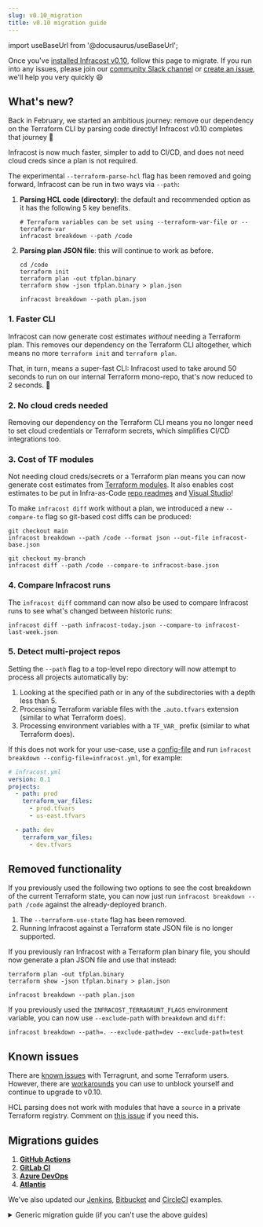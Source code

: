 ```yaml
---
slug: v0.10_migration
title: v0.10 migration guide
---
```


import useBaseUrl from '@docusaurus/useBaseUrl';

Once you've [installed Infracost v0.10](/docs/#1-install-infracost), follow this page to migrate. If you run into any issues, please join our [community Slack channel](https://www.infracost.io/community-chat) or [create an issue](https://github.com/infracost/infracost/issues/new), we'll help you very quickly 😄

## What's new?

Back in February, we started an ambitious journey: remove our dependency on the Terraform CLI by parsing code directly! Infracost v0.10 completes that journey 🎉

Infracost is now much faster, simpler to add to CI/CD, and does not need cloud creds since a plan is not required.

The experimental `--terraform-parse-hcl` flag has been removed and going forward, Infracost can be run in two ways via `--path`:

1. **Parsing HCL code (directory)**: the default and recommended option as it has the following 5 key benefits.
    ```shell
    # Terraform variables can be set using --terraform-var-file or --terraform-var
    infracost breakdown --path /code
    ```
2. **Parsing plan JSON file**: this will continue to work as before.
    ```shell
    cd /code
    terraform init
    terraform plan -out tfplan.binary
    terraform show -json tfplan.binary > plan.json

    infracost breakdown --path plan.json
    ```

### 1. Faster CLI

Infracost can now generate cost estimates *without* needing a Terraform plan. This removes our dependency on the Terraform CLI altogether, which means no more `terraform init` and `terraform plan`.

That, in turn, means a super-fast CLI: Infracost used to take around 50 seconds to run on our internal Terraform mono-repo, that's now reduced to 2 seconds. 🚀

### 2. No cloud creds needed

Removing our dependency on the Terraform CLI means you no longer need to set cloud credentials or Terraform secrets, which simplifies CI/CD integrations too.

### 3. Cost of TF modules

Not needing cloud creds/secrets or a Terraform plan means you can now generate cost estimates from [Terraform modules](/docs/features/terraform_modules/). It also enables cost estimates to be put in Infra-as-Code [repo readmes](https://github.com/infracost/infracost/issues/43) and [Visual Studio](https://github.com/infracost/infracost/issues/1546)!

To make `infracost diff` work without a plan, we introduced a new `--compare-to` flag so git-based cost diffs can be produced:
```shell
git checkout main
infracost breakdown --path /code --format json --out-file infracost-base.json

git checkout my-branch
infracost diff --path /code --compare-to infracost-base.json
```

### 4. Compare Infracost runs

The `infracost diff` command can now also be used to compare Infracost runs to see what's changed between historic runs:

```shell
infracost diff --path infracost-today.json --compare-to infracost-last-week.json
```

### 5. Detect multi-project repos

Setting the `--path` flag to a top-level repo directory will now attempt to process all projects automatically by:
1. Looking at the specified path or in any of the subdirectories with a depth less than 5.
2. Processing Terraform variable files with the `.auto.tfvars` extension (similar to what Terraform does).
3. Processing environment variables with a `TF_VAR_` prefix (similar to what Terraform does).

If this does not work for your use-case, use a [config-file](/docs/features/config_file/) and run `infracost breakdown --config-file=infracost.yml`, for example:
```yaml
# infracost.yml
version: 0.1
projects:
  - path: prod
    terraform_var_files:
      - prod.tfvars
      - us-east.tfvars

  - path: dev
    terraform_var_files:
      - dev.tfvars
```

## Removed functionality

If you previously used the following two options to see the cost breakdown of the current Terraform state, you can now just run `infracost breakdown --path /code` against the already-deployed branch.
1. The `--terraform-use-state` flag has been removed.
2. Running Infracost against a Terraform state JSON file is no longer supported.

If you previously ran Infracost with a Terraform plan binary file, you should now generate a plan JSON file and use that instead:
```shell
terraform plan -out tfplan.binary
terraform show -json tfplan.binary > plan.json

infracost breakdown --path plan.json
```

If you previously used the `INFRACOST_TERRAGRUNT_FLAGS` environment variable, you can now use `--exclude-path` with `breakdown` and `diff`:
```shell
infracost breakdown --path=. --exclude-path=dev --exclude-path=test
```

## Known issues

There are [known issues](/docs/features/terragrunt/#known-issues) with Terragrunt, and some Terraform users. However, there are [workarounds](/docs/features/terragrunt/#known-issues) you can use to unblock yourself and continue to upgrade to v0.10.

HCL parsing does not work with modules that have a `source` in a private Terraform registry. Comment on [this issue](https://github.com/infracost/infracost/issues/1667) if you need this.

## Migrations guides

1. [**GitHub Actions**](/docs/guides/actions_migration/)
2. [**GitLab CI**](/docs/guides/gitlab_ci_migration/)
3. [**Azure DevOps**](/docs/guides/azure_devops_migration/)
4. [**Atlantis**](/docs/guides/atlantis_migration/)

We've also updated our [Jenkins](https://github.com/infracost/infracost-jenkins/), [Bitbucket](https://bitbucket.org/infracost/infracost-bitbucket-pipeline) and [CircleCI](https://github.com/infracost/infracost-circleci/) examples.

<details>
<summary>Generic migration guide (if you can't use the above guides)</summary>

#### Option 1: Terraform directory (recommended)

Parsing HCL has no concept of Terraform state. This makes it super-fast, but this means you'll need to compare Infracost runs to show cost differences.

For example, the following v0.9 commands:

```shell
cd /code

# Checkout your feature branch
git checkout my-branch

# Generate Infracost JSON file, this internally invoked the
# Terraform CLI to create a plan JSON that was used by Infracost.
infracost breakdown --path . \
    --format json --out-file infracost.json

infracost comment github --path infracost.json ...
```

Needs to be rewritten as such in v0.10:

```shell
cd /code

# Generate Infracost JSON file as the baseline.
# Terraform variables can be set using --terraform-var-file or --terraform-var
git checkout main

infracost breakdown --path . \
    --format json --out-file infracost-base.json

# Generate a diff by comparing the latest code change with the baseline
git checkout my-branch

infracost diff --path . \
    --compare-to infracost-base.json \
    --format json --out-file infracost.json

infracost comment github --path infracost.json ...
```

#### Option 2: Terraform plan JSON

If you already use Infracost with a Terraform plan JSON, you don't need to change anything as that will continue to work (since the Infracost `--path` flag detects a Terraform plan JSON).

If you were used to running Infracost against a Terraform project directory, and want the old behavior where Infracost invoked the Terraform CLI, you can manually generate a plan JSON and use that instead:
```shell
cd /code
terraform init
terraform plan -out tfplan.binary
terraform show -json tfplan.binary > plan.json

infracost breakdown --path plan.json \
    --format json --out-file infracost.json

infracost comment github --path infracost.json ...
```
</details>
